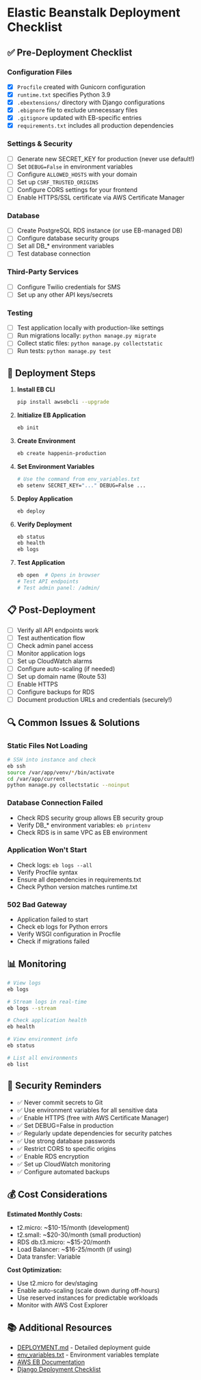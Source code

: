# Elastic Beanstalk Deployment Checklist

## ✅ Pre-Deployment Checklist

### Configuration Files
- [x] `Procfile` created with Gunicorn configuration
- [x] `runtime.txt` specifies Python 3.9
- [x] `.ebextensions/` directory with Django configurations
- [x] `.ebignore` file to exclude unnecessary files
- [x] `.gitignore` updated with EB-specific entries
- [x] `requirements.txt` includes all production dependencies

### Settings & Security
- [ ] Generate new SECRET_KEY for production (never use default!)
- [ ] Set `DEBUG=False` in environment variables
- [ ] Configure `ALLOWED_HOSTS` with your domain
- [ ] Set up `CSRF_TRUSTED_ORIGINS`
- [ ] Configure CORS settings for your frontend
- [ ] Enable HTTPS/SSL certificate via AWS Certificate Manager

### Database
- [ ] Create PostgreSQL RDS instance (or use EB-managed DB)
- [ ] Configure database security groups
- [ ] Set all DB_* environment variables
- [ ] Test database connection

### Third-Party Services
- [ ] Configure Twilio credentials for SMS
- [ ] Set up any other API keys/secrets

### Testing
- [ ] Test application locally with production-like settings
- [ ] Run migrations locally: `python manage.py migrate`
- [ ] Collect static files: `python manage.py collectstatic`
- [ ] Run tests: `python manage.py test`

## 🚀 Deployment Steps

1. **Install EB CLI**
   ```bash
   pip install awsebcli --upgrade
   ```

2. **Initialize EB Application**
   ```bash
   eb init
   ```

3. **Create Environment**
   ```bash
   eb create happenin-production
   ```

4. **Set Environment Variables**
   ```bash
   # Use the command from env_variables.txt
   eb setenv SECRET_KEY="..." DEBUG=False ...
   ```

5. **Deploy Application**
   ```bash
   eb deploy
   ```

6. **Verify Deployment**
   ```bash
   eb status
   eb health
   eb logs
   ```

7. **Test Application**
   ```bash
   eb open  # Opens in browser
   # Test API endpoints
   # Test admin panel: /admin/
   ```

## 📋 Post-Deployment

- [ ] Verify all API endpoints work
- [ ] Test authentication flow
- [ ] Check admin panel access
- [ ] Monitor application logs
- [ ] Set up CloudWatch alarms
- [ ] Configure auto-scaling (if needed)
- [ ] Set up domain name (Route 53)
- [ ] Enable HTTPS
- [ ] Configure backups for RDS
- [ ] Document production URLs and credentials (securely!)

## 🔍 Common Issues & Solutions

### Static Files Not Loading
```bash
# SSH into instance and check
eb ssh
source /var/app/venv/*/bin/activate
cd /var/app/current
python manage.py collectstatic --noinput
```

### Database Connection Failed
- Check RDS security group allows EB security group
- Verify DB_* environment variables: `eb printenv`
- Check RDS is in same VPC as EB environment

### Application Won't Start
- Check logs: `eb logs --all`
- Verify Procfile syntax
- Ensure all dependencies in requirements.txt
- Check Python version matches runtime.txt

### 502 Bad Gateway
- Application failed to start
- Check eb logs for Python errors
- Verify WSGI configuration in Procfile
- Check if migrations failed

## 📊 Monitoring

```bash
# View logs
eb logs

# Stream logs in real-time
eb logs --stream

# Check application health
eb health

# View environment info
eb status

# List all environments
eb list
```

## 🔐 Security Reminders

- ✅ Never commit secrets to Git
- ✅ Use environment variables for all sensitive data
- ✅ Enable HTTPS (free with AWS Certificate Manager)
- ✅ Set DEBUG=False in production
- ✅ Regularly update dependencies for security patches
- ✅ Use strong database passwords
- ✅ Restrict CORS to specific origins
- ✅ Enable RDS encryption
- ✅ Set up CloudWatch monitoring
- ✅ Configure automated backups

## 💰 Cost Considerations

**Estimated Monthly Costs:**
- t2.micro: ~$10-15/month (development)
- t2.small: ~$20-30/month (small production)
- RDS db.t3.micro: ~$15-20/month
- Load Balancer: ~$16-25/month (if using)
- Data transfer: Variable

**Cost Optimization:**
- Use t2.micro for dev/staging
- Enable auto-scaling (scale down during off-hours)
- Use reserved instances for predictable workloads
- Monitor with AWS Cost Explorer

## 📚 Additional Resources

- [DEPLOYMENT.md](./DEPLOYMENT.md) - Detailed deployment guide
- [env_variables.txt](./env_variables.txt) - Environment variables template
- [AWS EB Documentation](https://docs.aws.amazon.com/elasticbeanstalk/)
- [Django Deployment Checklist](https://docs.djangoproject.com/en/4.2/howto/deployment/checklist/)

